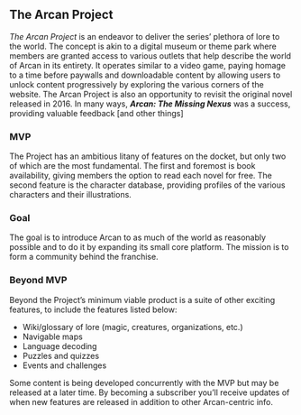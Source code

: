## The Arcan Project

_The Arcan Project_ is an endeavor to deliver the series’ plethora of lore to the world. The concept is akin to a digital museum or theme park where members are granted access to various outlets that help describe the world of Arcan in its entirety.
It operates similar to a video game, paying homage to a time before paywalls and downloadable content by allowing users to unlock content progressively by exploring the various corners of the website.
The Arcan Project is also an opportunity to revisit the original novel released in 2016. In many ways, **_Arcan: The Missing Nexus_** was a success, providing valuable feedback [and other things]

### MVP

The Project has an ambitious litany of features on the docket, but only two of which are the most fundamental. The first and foremost is book availability, giving members the option to read each novel for free. The second feature is the character database, providing profiles of the various characters and their illustrations.

### Goal

The goal is to introduce Arcan to as much of the world as reasonably possible and to do it by expanding its small core platform. The mission is to form a community behind the franchise.

### Beyond MVP

Beyond the Project’s minimum viable product is a suite of other exciting features, to include the features listed below:

- Wiki/glossary of lore (magic, creatures, organizations, etc.)
- Navigable maps
- Language decoding
- Puzzles and quizzes
- Events and challenges

Some content is being developed concurrently with the MVP but may be released at a later time. By becoming a subscriber you’ll receive updates of when new features are released in addition to other Arcan-centric info.
